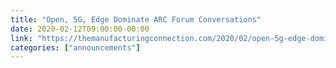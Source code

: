 ```yaml
---
title: "Open, 5G, Edge Dominate ARC Forum Conversations"
date: 2020-02-12T09:00:00-00:00
link: "https://themanufacturingconnection.com/2020/02/open-5g-edge-dominate-arc-forum-conversations/"
categories: ["announcements"]
---
```


